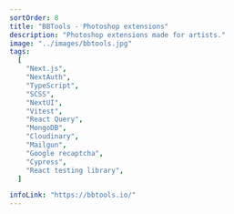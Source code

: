 ```yaml
---
sortOrder: 8
title: "BBTools - Photoshop extensions"
description: "Photoshop extensions made for artists."
image: "../images/bbtools.jpg"
tags:
  [
    "Next.js",
    "NextAuth",
    "TypeScript",
    "SCSS",
    "NextUI",
    "Vitest",
    "React Query",
    "MongoDB",
    "Cloudinary",
    "Mailgun",
    "Google recaptcha",
    "Cypress",
    "React testing library",
  ]

infoLink: "https://bbtools.io/"
---
```

